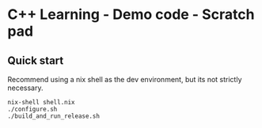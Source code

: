 # C++ Learning - Demo code - Scratch pad

## Quick start

Recommend using a nix shell as the dev environment, but its not strictly necessary.

```
nix-shell shell.nix
./configure.sh
./build_and_run_release.sh
```
